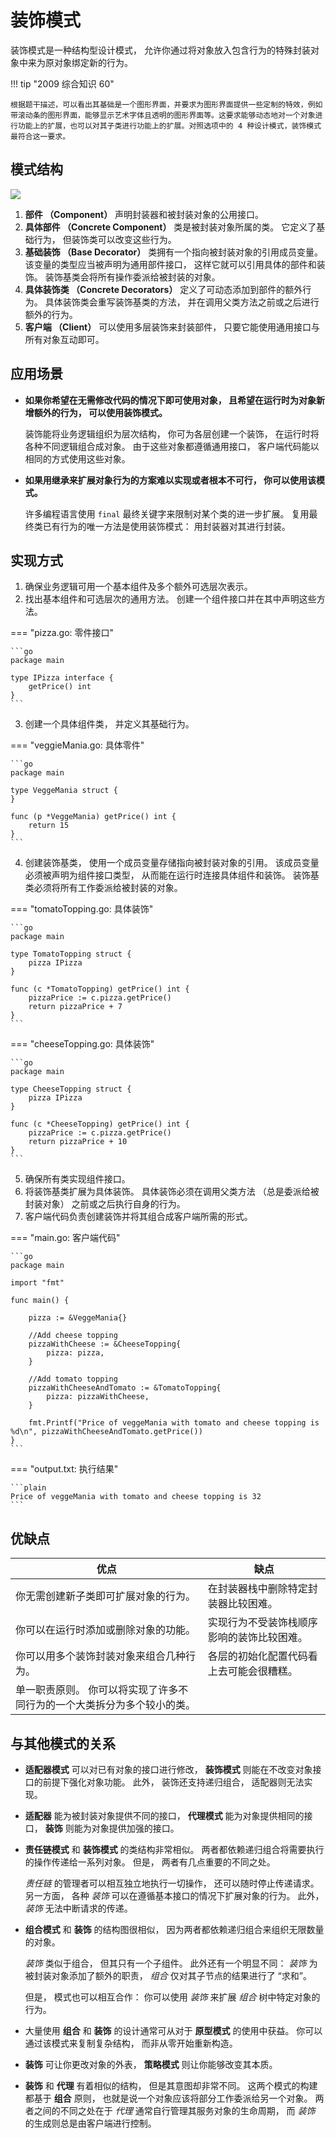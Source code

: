 # 装饰模式

装饰模式是一种结构型设计模式， 允许你通过将对象放入包含行为的特殊封装对象中来为原对象绑定新的行为。

!!! tip "2009 综合知识 60"

    根据题干描述，可以看出其基础是一个图形界面，并要求为图形界面提供一些定制的特效，例如带滚动条的图形界面，能够显示艺术字体且透明的图形界面等。这要求能够动态地对一个对象进行功能上的扩展，也可以对其子类进行功能上的扩展。对照选项中的 4 种设计模式，装饰模式最符合这一要求。

## 模式结构

![](https://refactoringguru.cn/images/patterns/diagrams/decorator/structure.png)

1. **部件 （Component）** 声明封装器和被封装对象的公用接口。
2. **具体部件 （Concrete Component）** 类是被封装对象所属的类。 它定义了基础行为， 但装饰类可以改变这些行为。
3. **基础装饰 （Base Decorator）** 类拥有一个指向被封装对象的引用成员变量。 该变量的类型应当被声明为通用部件接口， 这样它就可以引用具体的部件和装饰。 装饰基类会将所有操作委派给被封装的对象。
4. **具体装饰类 （Concrete Decorators）** 定义了可动态添加到部件的额外行为。 具体装饰类会重写装饰基类的方法， 并在调用父类方法之前或之后进行额外的行为。
5. **客户端 （Client）** 可以使用多层装饰来封装部件， 只要它能使用通用接口与所有对象互动即可。

## 应用场景

* **如果你希望在无需修改代码的情况下即可使用对象， 且希望在运行时为对象新增额外的行为， 可以使用装饰模式。**

    装饰能将业务逻辑组织为层次结构， 你可为各层创建一个装饰， 在运行时将各种不同逻辑组合成对象。 由于这些对象都遵循通用接口， 客户端代码能以相同的方式使用这些对象。

* **如果用继承来扩展对象行为的方案难以实现或者根本不可行， 你可以使用该模式。**

    许多编程语言使用 `final` 最终关键字来限制对某个类的进一步扩展。 复用最终类已有行为的唯一方法是使用装饰模式： 用封装器对其进行封装。

## 实现方式

1. 确保业务逻辑可用一个基本组件及多个额外可选层次表示。
2. 找出基本组件和可选层次的通用方法。 创建一个组件接口并在其中声明这些方法。

=== "pizza.go: 零件接口"

    ```go 
    package main

    type IPizza interface {
        getPrice() int
    }
    ```

3. 创建一个具体组件类， 并定义其基础行为。

=== "veggieMania.go: 具体零件"

    ```go 
    package main

    type VeggeMania struct {
    }

    func (p *VeggeMania) getPrice() int {
        return 15
    }
    ```

4. 创建装饰基类， 使用一个成员变量存储指向被封装对象的引用。 该成员变量必须被声明为组件接口类型， 从而能在运行时连接具体组件和装饰。 装饰基类必须将所有工作委派给被封装的对象。

=== "tomatoTopping.go: 具体装饰"

    ```go 
    package main

    type TomatoTopping struct {
        pizza IPizza
    }

    func (c *TomatoTopping) getPrice() int {
        pizzaPrice := c.pizza.getPrice()
        return pizzaPrice + 7
    }
    ```

=== "cheeseTopping.go: 具体装饰"

    ```go 
    package main

    type CheeseTopping struct {
        pizza IPizza
    }

    func (c *CheeseTopping) getPrice() int {
        pizzaPrice := c.pizza.getPrice()
        return pizzaPrice + 10
    }
    ```

5. 确保所有类实现组件接口。
6. 将装饰基类扩展为具体装饰。 具体装饰必须在调用父类方法 （总是委派给被封装对象） 之前或之后执行自身的行为。
7. 客户端代码负责创建装饰并将其组合成客户端所需的形式。

=== "main.go: 客户端代码"

    ```go 
    package main

    import "fmt"

    func main() {

        pizza := &VeggeMania{}

        //Add cheese topping
        pizzaWithCheese := &CheeseTopping{
            pizza: pizza,
        }

        //Add tomato topping
        pizzaWithCheeseAndTomato := &TomatoTopping{
            pizza: pizzaWithCheese,
        }

        fmt.Printf("Price of veggeMania with tomato and cheese topping is %d\n", pizzaWithCheeseAndTomato.getPrice())
    }
    ```

=== "output.txt: 执行结果"

    ```plain
    Price of veggeMania with tomato and cheese topping is 32
    ```

## 优缺点

| 优点                                                                    | 缺点                                       |
| ----------------------------------------------------------------------- | ------------------------------------------ |
| 你无需创建新子类即可扩展对象的行为。                                    | 在封装器栈中删除特定封装器比较困难。       |
| 你可以在运行时添加或删除对象的功能。                                    | 实现行为不受装饰栈顺序影响的装饰比较困难。 |
| 你可以用多个装饰封装对象来组合几种行为。                                | 各层的初始化配置代码看上去可能会很糟糕。   |
| 单一职责原则。 你可以将实现了许多不同行为的一个大类拆分为多个较小的类。 |                                            |

## 与其他模式的关系

* **适配器模式** 可以对已有对象的接口进行修改， **装饰模式** 则能在不改变对象接口的前提下强化对象功能。 此外， 装饰还支持递归组合， 适配器则无法实现。

* **适配器** 能为被封装对象提供不同的接口， **代理模式** 能为对象提供相同的接口， **装饰** 则能为对象提供加强的接口。

* **责任链模式** 和 **装饰模式** 的类结构非常相似。 两者都依赖递归组合将需要执行的操作传递给一系列对象。 但是， 两者有几点重要的不同之处。

    *责任链* 的管理者可以相互独立地执行一切操作， 还可以随时停止传递请求。 另一方面， 各种 *装饰* 可以在遵循基本接口的情况下扩展对象的行为。 此外， *装饰* 无法中断请求的传递。

* **组合模式** 和 **装饰** 的结构图很相似， 因为两者都依赖递归组合来组织无限数量的对象。

    *装饰* 类似于组合， 但其只有一个子组件。 此外还有一个明显不同： *装饰* 为被封装对象添加了额外的职责， *组合* 仅对其子节点的结果进行了 “求和”。

    但是， 模式也可以相互合作： 你可以使用 *装饰* 来扩展 *组合* 树中特定对象的行为。

* 大量使用 **组合** 和 **装饰** 的设计通常可从对于 **原型模式** 的使用中获益。 你可以通过该模式来复制复杂结构， 而非从零开始重新构造。

* **装饰** 可让你更改对象的外表， **策略模式** 则让你能够改变其本质。

* **装饰** 和 **代理** 有着相似的结构， 但是其意图却非常不同。 这两个模式的构建都基于 **组合** 原则， 也就是说一个对象应该将部分工作委派给另一个对象。 两者之间的不同之处在于 *代理* 通常自行管理其服务对象的生命周期， 而 *装饰* 的生成则总是由客户端进行控制。

